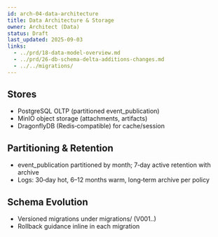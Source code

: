 ```yaml
---
id: arch-04-data-architecture
title: Data Architecture & Storage
owner: Architect (Data)
status: Draft
last_updated: 2025-09-03
links:
  - ../prd/18-data-model-overview.md
  - ../prd/26-db-schema-delta-additions-changes.md
  - ../../migrations/
---
```


## Stores

- PostgreSQL OLTP (partitioned event_publication)
- MinIO object storage (attachments, artifacts)
- DragonflyDB (Redis‑compatible) for cache/session

## Partitioning & Retention

- event_publication partitioned by month; 7‑day active retention with archive
- Logs: 30‑day hot, 6–12 months warm, long‑term archive per policy

## Schema Evolution

- Versioned migrations under migrations/ (V001..)
- Rollback guidance inline in each migration
